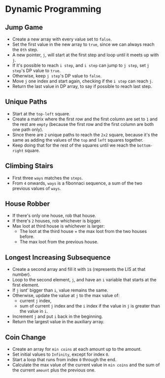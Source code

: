 # Dynamic Programming

## Jump Game

* Create a new array with every value set to `false`.
* Set the first value in the new array to `true`, since we can always reach the `0th` step.
* A new pointer, `j`, will start at the first step and loop until it meets up with `j`.
* If it's possible to reach `i step`, and `i step` can jump to `j step`, set `j step`'s DP value to `true`.
* Otherwise, keep `j step`'s DP value to `false`.
* Move `j` one index and start again, checking if the `i step` can reach `j`.
* Return the last value in DP array, to say if possible to reach last step.

## Unique Paths

* Start at the `top-left` square.
* Create a matrix where the first row and the first column are set to `1` and the rest are `empty` (because the first row and the first column are both one path only).
* Since there are `2` unique paths to reach the `2x2` square, because it's the same as adding the values of the `top` and `left` squares together.
* Keep doing that for the rest of the squares until we reach the `bottom-right` square.

## Climbing Stairs

* First three `ways` matches the `steps`.
* From `4` onwards, `ways` is a fibonnaci sequence, a sum of the two previous values of `ways`.

## House Robber

* If there's only one house, rob that house.
* If there's `2` houses, rob whichever is bigger.
* Max loot at third house is whichever is larger:
  * The loot at the third house + the max loot from the two houses before.
  * The max loot from the previous house.

## Longest Increasing Subsequence

* Create a second array and fill it with `1`s (represents the LIS at that number).
* Loop to the second element, `j`, and have an `i` variable that starts at the first element.
* If `j` isnt' bigger than `i`, value remains the same.
* Otherwise, update the value at `j` to the max value of:
  * current `j` index,
  * sum of current `j` index and the `i` index if the value in `j` is greater than the value in `i`.
* Increment `j` and put `i` back in the beginning.
* Return the largest value in the auxiliary array.

## Coin Change

* Create an array for `min coins` at each amount up to the amount.
* Set initial values to `Infinity`, except for index `0`.
* Start a loop that runs from index `0` through the end.
* Calculate the max value of the current value in `min coins` and the sum of the current `amount` plus the previous one.
